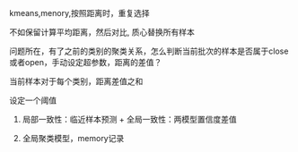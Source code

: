 kmeans,menory,按照距离时，重复选择

不如保留计算平均距离，然后对比, 质心替换所有样本

问题所在，有了之前的类别的聚类关系，怎么判断当前批次的样本是否属于close或者open，手动设定超参数，距离的差值？

当前样本对于每个类别，距离差值之和

设定一个阈值



1. 局部一致性：临近样本预测 + 全局一致性：两模型置信度差值

2. 全局聚类模型，memory记录